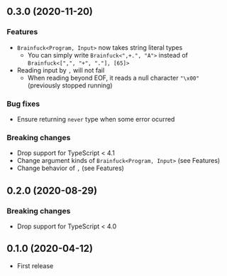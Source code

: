 ## 0.3.0 (2020-11-20)
### Features
- `Brainfuck<Program, Input>` now takes string literal types
  - You can simply write `Brainfuck<",+.", "A">` instead of `Brainfuck<[",", "+", "."], [65]>`
- Reading input by `,` will not fail
  - When reading beyond EOF, it reads a null character `"\x00"` (previously stopped running)

### Bug fixes
- Ensure returning `never` type when some error ocurred

### Breaking changes
- Drop support for TypeScript &lt; 4.1
- Change argument kinds of `Brainfuck<Program, Input>` (see Features)
- Change behavior of `,` (see Features)

## 0.2.0 (2020-08-29)
### Breaking changes
- Drop support for TypeScript &lt; 4.0

## 0.1.0 (2020-04-12)
- First release
